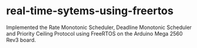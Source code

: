 # real-time-sytems-using-freertos
Implemented the Rate Monotonic Scheduler, Deadline Monotonic Scheduler and Priority Ceiling Protocol using FreeRTOS on the Arduino Mega 2560 Rev3 board.
